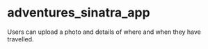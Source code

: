# adventures_sinatra_app
Users can upload a photo and details of where and when they have travelled.
